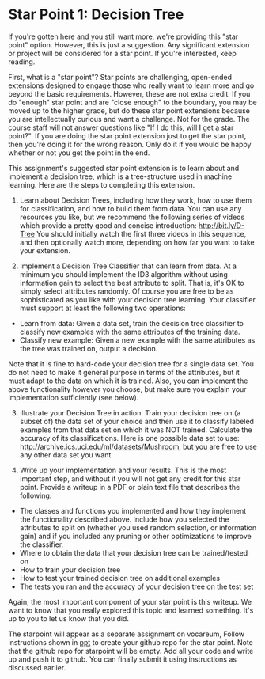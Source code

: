 # Star Point 1: Decision Tree
If you're gotten here and you still want more, we're providing this "star point" option. However, this is just a suggestion. Any significant extension or project will be considered for a star point. If you're interested, keep reading.

First, what is a "star point"? Star points are challenging, open-ended extensions designed to engage those who really want to learn more and go beyond the basic requirements. However, these are not extra credit. If you do "enough" star point and are "close enough" to the boundary, you may be moved up to the higher grade, but do these star point extensions because you are intellectually curious and want a challenge. Not for the grade. The course staff will not answer questions like "If I do this, will I get a star point?". If you are doing the star point extension just to get the star point, then you're doing it for the wrong reason. Only do it if you would be happy whether or not you get the point in the end.

This assignment's suggested star point extension is to learn about and implement a decision tree, which is a tree-structure used in machine learning. Here are the steps to completing this extension.

1. Learn about Decision Trees, including how they work, how to use them for classification, and how to build them from data. You can use any resources you like, but we recommend the following series of videos which provide a pretty good and concise introduction: http://bit.ly/D-Tree You should initially watch the first three videos in this sequence, and then optionally watch more, depending on how far you want to take your extension.

2. Implement a Decision Tree Classifier that can learn from data. At a minimum you should implement the ID3 algorithm without using information gain to select the best attribute to split. That is, it's OK to simply select attributes randomly. Of course you are free to be as sophisticated as you like with your decision tree learning. Your classifier must support at least the following two operations:
  * Learn from data: Given a data set, train the decision tree classifier to classify new examples with the same attributes of the training data.
  * Classify new example: Given a new example with the same attributes as the tree was trained on, output a decision.

  Note that it is fine to hard-code your decision tree for a single data set. You do not need to make it general purpose in terms of the attributes, but it must adapt to the data on which it is trained. Also, you can implement the above functionality however you choose, but make sure you explain your implementation sufficiently (see below).

3. Illustrate your Decision Tree in action. Train your decision tree on (a subset of) the data set of your choice and then use it to classify labeled examples from that data set on which it was NOT trained. Calculate the accuracy of its classifications. Here is one possible data set to use: http://archive.ics.uci.edu/ml/datasets/Mushroom, but you are free to use any other data set you want.

4. Write up your implementation and your results. This is the most important step, and without it you will not get any credit for this star point. Provide a writeup in a PDF or plain text file that describes the following:

 * The classes and functions you implemented and how they implement the functionality described above. Include how you selected the attributes to split on (whether you used random selection, or information gain) and if you included any pruning or other optimizations to improve the classifier.
 * Where to obtain the data that your decision tree can be trained/tested on
 * How to train your decision tree
 * How to test your trained decision tree on additional examples
 * The tests you ran and the accuracy of your decision tree on the test set

Again, the most important component of your star point is this writeup. We want to know that you really explored this topic and learned something. It's up to you to let us know that you did.

The starpoint will appear as a separate assignment on vocareum, Follow instructions shown in [ppt](https://docs.google.com/a/eng.ucsd.edu/presentation/d/1YetM0OgcJd5kezmThk_swNFq4O8iyjGqXoXrL5MxdW8/edit?usp=sharing) to create your github repo for the star point.
Note that the github repo for starpoint will be empty. Add all your code and write up and push it to github.
You can finally submit it using instructions as discussed earlier.
